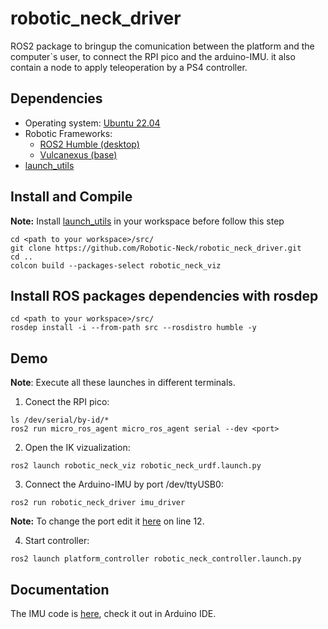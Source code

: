 # robotic_neck_driver
ROS2 package to bringup the comunication between the platform and the computer`s user, to connect the RPI pico and the arduino-IMU. it also contain a node to apply teleoperation by a PS4 controller.
<!--
<p align="center">
  <img width="640" height="480" src="neck_mec_sim.png">
</p>
-->
## Dependencies
* Operating system: [Ubuntu 22.04](https://ubuntu.com/tutorials/install-ubuntu-desktop#1-overview)
* Robotic Frameworks:
  * [ROS2 Humble (desktop)](https://docs.ros.org/en/humble/Installation/Ubuntu-Install-Debians.html)
  * [Vulcanexus (base)](https://docs.vulcanexus.org/en/humble/rst/installation/linux_binary_installation.html)
* [launch_utils](https://github.com/MonkyDCristian/launch_utils)

## Install and Compile
**Note:** Install [launch_utils](https://github.com/MonkyDCristian/launch_utils) in your workspace before follow this step
```
cd <path to your workspace>/src/
git clone https://github.com/Robotic-Neck/robotic_neck_driver.git
cd ..
colcon build --packages-select robotic_neck_viz
```

## Install ROS packages dependencies with rosdep  
```
cd <path to your workspace>/src/
rosdep install -i --from-path src --rosdistro humble -y
```

## Demo
**Note**: Execute all these launches in different terminals.

1. Conect the RPI pico:
```
ls /dev/serial/by-id/*
ros2 run micro_ros_agent micro_ros_agent serial --dev <port>
```

2. Open the IK vizualization:
```
ros2 launch robotic_neck_viz robotic_neck_urdf.launch.py 
```

3. Connect the Arduino-IMU by port /dev/ttyUSB0:
```
ros2 run robotic_neck_driver imu_driver
```
**Note:** To change the port edit it [here](/robotic_neck_driver/imu_driver.py) on line 12.


4. Start controller:
```
ros2 launch platform_controller robotic_neck_controller.launch.py
```

## Documentation
The IMU code is [here](/arduino/IMU), check it out in Arduino IDE.
